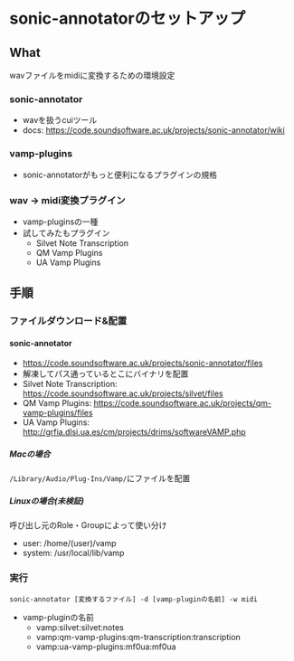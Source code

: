 # sonic-annotatorのセットアップ

## What
wavファイルをmidiに変換するための環境設定

### sonic-annotator
* wavを扱うcuiツール
* docs: https://code.soundsoftware.ac.uk/projects/sonic-annotator/wiki

### vamp-plugins
* sonic-annotatorがもっと便利になるプラグインの規格

### wav -> midi変換プラグイン
* vamp-pluginsの一種
* 試してみたもプラグイン
  * Silvet Note Transcription
  * QM Vamp Plugins
  * UA Vamp Plugins

## 手順
### ファイルダウンロード&配置
#### sonic-annotator
* https://code.soundsoftware.ac.uk/projects/sonic-annotator/files
* 解凍してパス通っているとこにバイナリを配置
* Silvet Note Transcription: https://code.soundsoftware.ac.uk/projects/silvet/files
* QM Vamp Plugins: https://code.soundsoftware.ac.uk/projects/qm-vamp-plugins/files
* UA Vamp Plugins: http://grfia.dlsi.ua.es/cm/projects/drims/softwareVAMP.php

##### Macの場合
`/Library/Audio/Plug-Ins/Vamp/`にファイルを配置

##### Linuxの場合(未検証)
呼び出し元のRole・Groupによって使い分け
* user: /home/(user)/vamp
* system: /usr/local/lib/vamp

### 実行
```
sonic-annotator [変換するファイル] -d [vamp-pluginの名前] -w midi
```
* vamp-pluginの名前
  * vamp:silvet:silvet:notes
  * vamp:qm-vamp-plugins:qm-transcription:transcription
  * vamp:ua-vamp-plugins:mf0ua:mf0ua
